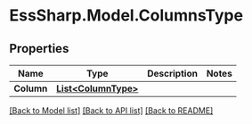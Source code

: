 # EssSharp.Model.ColumnsType

## Properties

Name | Type | Description | Notes
------------ | ------------- | ------------- | -------------
**Column** | [**List&lt;ColumnType&gt;**](ColumnType.md) |  | 

[[Back to Model list]](../README.md#documentation-for-models) [[Back to API list]](../README.md#documentation-for-api-endpoints) [[Back to README]](../README.md)

